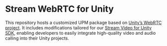 # Stream WebRTC for Unity

This repository hosts a customized UPM package based on [Unity’s WebRTC project](https://github.com/Unity-Technologies/com.unity.webrtc). It includes modifications tailored for our [Stream Video for Unity SDK](https://github.com/GetStream/stream-video-unity), enabling developers to easily integrate high-quality video and audio calling into their Unity projects.
